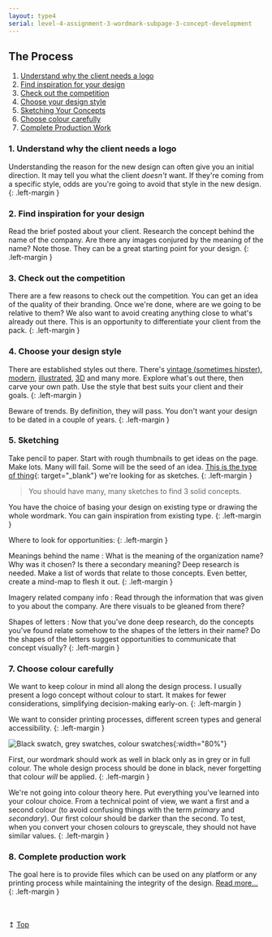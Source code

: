 ```yaml
---
layout: type4
serial: level-4-assignment-3-wordmark-subpage-3-concept-development
---
```

## The Process

<ol>
	<li><a href="#understand-client">Understand why the client needs a logo</a></li>
	<li><a href="#inspiration">Find inspiration for your design</a></li>
	<li><a href="#competition">Check out the competition</a></li>
	<li><a href="#design-style">Choose your design style</a></li>
	<li><a href="#sketching">Sketching Your Concepts</a></li>
	<li><a href="#choose-colour">Choose colour carefully</a></li>
	<li><a href="#production-work">Complete Production Work</a></li>
</ol>

### 1. <a name="understand-client">Understand why the client needs a logo</a>

Understanding the reason for the new design can often give you an initial direction. It may tell you what the client *doesn't* want. If they're coming from a specific style, odds are you're going to avoid that style in the new design.
{: .left-margin }

### 2. <a name="inspiration">Find inspiration for your design</a>

Read the brief posted about your client. Research the concept behind the name of the company. Are there any images conjured by the meaning of the name? Note those. They can be a great starting point for your design.
{: .left-margin }


### 3. <a name="competition">Check out the competition</a>

There are a few reasons to check out the competition. You can get an idea of the quality of their branding. Once we're done, where are we going to be relative to them? We also want to avoid creating anything close to what's already out there. This is an opportunity to differentiate your client from the pack.
{: .left-margin }

### 4. <a name="design-style">Choose your design style</a>

There are established styles out there. There's [vintage (sometimes hipster)](https://www.pinterest.ca/pin/127930445657359320/), [modern](https://www.pinterest.ca/search/pins/?q=gradient%20logo%20design), [illustrated](https://www.pinterest.ca/search/pins/?q=illustrated%20logo%20design), [3D](https://www.pinterest.ca/search/pins/?q=3D%20logo%20design) and many more. Explore what's out there, then carve your own path. Use the style that best suits your client and their goals.
{: .left-margin }

Beware of trends. By definition, they will pass. You don't want your design to be dated in a couple of years.
{: .left-margin }

### 5. <a name="sketching">Sketching</a>

Take pencil to paper. Start with rough thumbnails to get ideas on the page. Make lots. Many will fail. Some will be the seed of an idea. [This is the type of thing](https://www.pinterest.ca/pin/381187555970776414/){: target="_blank"} we're looking for as sketches.
{: .left-margin }

> You should have many, many sketches to find 3 solid concepts.

You have the choice of basing your design on existing type or drawing the whole wordmark. You can gain inspiration from existing type.
{: .left-margin }

Where to look for opportunities:
{: .left-margin }

Meanings behind the name
: What is the meaning of the organization name? Why was it chosen? Is there a secondary meaning? Deep research is needed. Make a list of words that relate to those concepts. Even better, create a mind-map to flesh it out.
{: .left-margin }

Imagery related company info
: Read through the information that was given to you about the company. Are there visuals to be gleaned from there?

Shapes of letters
: Now that you've done deep research, do the concepts you've found relate somehow to the shapes of the letters in their name? Do the shapes of the letters suggest opportunities to communicate that concept visually?
{: .left-margin }

### 7. <a name="choose-colour">Choose colour carefully</a>

We want to keep colour in mind all along the design process. I usually present a logo concept without colour to start. It makes for fewer considerations, simplifying decision-making early-on.
{: .left-margin }

We want to consider printing processes, different screen types and general accessibility.
{: .left-margin }

![Black swatch, grey swatches, colour swatches]({{site.url}}/svg/wordmark/wordmark-colours.svg){:width="80%"}

First, our wordmark should work as well in black only as in grey or in full colour. The whole design process should be done in black, never forgetting that colour *will* be applied.
{: .left-margin }

We're not going into colour theory here. Put everything you've learned into your colour choice. From a technical point of view, we want a first and a second colour (to avoid confusing things with the term *primary* and *secondary*). Our first colour should be darker than the second. To test, when you convert your chosen colours to greyscale, they should not have similar values.
{: .left-margin }

### 8. <a name="production-work">Complete production work</a>

The goal here is to provide files which can be used on any platform or any printing process while maintaining the integrity of the design. [Read more...](technical-requirements.html)
{: .left-margin }

<div class="text-right" style="margin-top: 3rem;">&#8613; <a href="#top">Top</a></div>